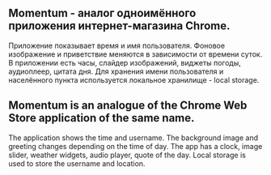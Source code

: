 ## Momentum - аналог одноимённого приложения интернет-магазина Chrome.
 Приложение показывает время и имя пользователя. Фоновое изображение и приветствие меняются в зависимости от времени суток.
 В приложении есть часы, слайдер изображений, виджеты погоды, аудиоплеер, цитата дня.
 Для хранения имени пользователя и населённого пункта используется локальное хранилище - local storage.

## Momentum is an analogue of the Chrome Web Store application of the same name.
 The application shows the time and username. The background image and greeting changes depending on the time of day.
 The app has a clock, image slider, weather widgets, audio player, quote of the day.
 Local storage is used to store the username and location.
